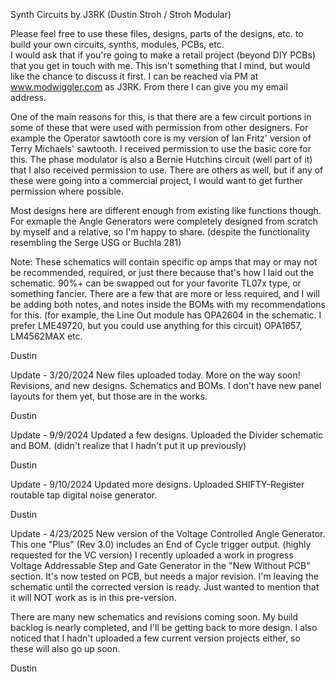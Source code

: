 Synth Circuits by J3RK (Dustin Stroh / Stroh Modular)

Please feel free to use these files, designs, parts of the designs, etc. to build your own circuits, synths, modules, PCBs, etc.  
I would ask that if you're going to make a retail project (beyond DIY PCBs) that you get in touch with me.  This isn't something that I mind, but would like the chance to discuss it first.  I can be reached via PM at www.modwiggler.com as J3RK.  From there I can give you my email address.  

One of the main reasons for this, is that there are a few circuit portions in some of these that were used with permission from other designers.  For example the Operator sawtooth core is my version of Ian Fritz' version of Terry Michaels' sawtooth.  I received permission to use the basic core for this.  The phase modulator is also a Bernie Hutchins circuit (well part of it) that I also received permission to use.  There are others as well, but if any of these were going into a commercial project, I would want to get further permission where possible.

Most designs here are different enough from existing like functions though.  For exmaple the Angle Generators were completely designed from scratch by myself and a relative, so I'm happy to share. (despite the functionality resembling the Serge USG or Buchla 281) 

Note: These schematics will contain specific op amps that may or may not be recommended, required, or just there because that's how I laid out the schematic.  90%+ can be swapped out for your favorite TL07x type, or something fancier.  There are a few that are more or less required, and I will be adding both notes, and notes inside the BOMs with my recommendations for this.  (for example, the Line Out module has OPA2604 in the schematic.  I prefer LME49720, but you could use anything for this circuit) OPA1657, LM4562MAX etc.

Dustin

Update - 3/20/2024
New files uploaded today.  More on the way soon!  Revisions, and new designs.  Schematics and BOMs.  I don't have new panel layouts for them yet, but those are in the works.

Dustin

Update - 9/9/2024
Updated a few designs.  Uploaded the Divider schematic and BOM.  (didn't realize that I hadn't put it up previously) 

Dustin

Update - 9/10/2024
Updated more designs.  Uploaded SHIFTY-Register routable tap digital noise generator.

Dustin

Update - 4/23/2025
New version of the Voltage Controlled Angle Generator.  This one "Plus" (Rev 3.0) includes an End of Cycle trigger output.  (highly requested for the VC version)
I recently uploaded a work in progress Voltage Addressable Step and Gate Generator in the "New Without PCB" section.  It's now tested on PCB, but needs a major revision.  I'm leaving the schematic until the corrected version is ready.  Just wanted to mention that it will NOT work as is in this pre-version.

There are many new schematics and revisions coming soon.  My build backlog is nearly completed, and I'll be getting back to more design.  I also noticed that I hadn't uploaded a few current version projects either, so these will also go up soon.

Dustin
